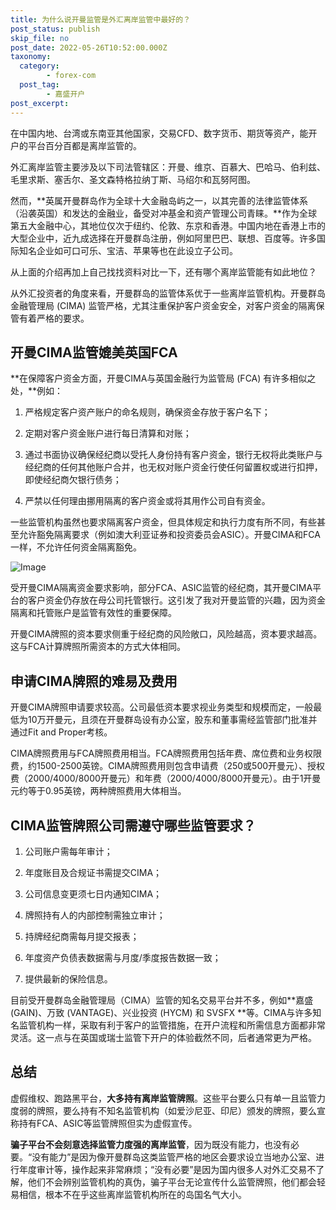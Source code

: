 ```yaml
---
title: 为什么说开曼监管是外汇离岸监管中最好的？
post_status: publish
skip_file: no
post_date: 2022-05-26T10:52:00.000Z
taxonomy:
  category:
        - forex-com
  post_tag:
        - 嘉盛开户
post_excerpt: 
---
```

在中国内地、台湾或东南亚其他国家，交易CFD、数字货币、期货等资产，能开户的平台百分百都是离岸监管的。

外汇离岸监管主要涉及以下司法管辖区：开曼、维京、百慕大、巴哈马、伯利兹、毛里求斯、塞舌尔、圣文森特格拉纳丁斯、马绍尔和瓦努阿图。

然而，**英属开曼群岛作为全球十大金融岛屿之一，以其完善的法律监管体系（沿袭英国）和发达的金融业，备受对冲基金和资产管理公司青睐。**作为全球第五大金融中心，其地位仅次于纽约、伦敦、东京和香港。中国内地在香港上市的大型企业中，近九成选择在开曼群岛注册，例如阿里巴巴、联想、百度等。许多国际知名企业如可口可乐、宝洁、苹果等也在此设立子公司。

从上面的介绍再加上自己找找资料对比一下，还有哪个离岸监管能有如此地位？

从外汇投资者的角度来看，开曼群岛的监管体系优于一些离岸监管机构。开曼群岛金融管理局 (CIMA) 监管严格，尤其注重保护客户资金安全，对客户资金的隔离保管有着严格的要求。

## 开曼CIMA监管媲美英国FCA

**在保障客户资金方面，开曼CIMA与英国金融行为监管局 (FCA) 有许多相似之处，**例如：

1. 严格规定客户资产账户的命名规则，确保资金存放于客户名下；

1. 定期对客户资金账户进行每日清算和对账；

1. 通过书面协议确保经纪商以受托人身份持有客户资金，银行无权将此类账户与经纪商的任何其他账户合并，也无权对账户资金行使任何留置权或进行扣押，即使经纪商欠银行债务；

1. 严禁以任何理由挪用隔离的客户资金或将其用作公司自有资金。

一些监管机构虽然也要求隔离客户资金，但具体规定和执行力度有所不同，有些甚至允许豁免隔离要求（例如澳大利亚证券和投资委员会ASIC）。开曼CIMA和FCA一样，不允许任何资金隔离豁免。

![Image](https://prod-files-secure.s3.us-west-2.amazonaws.com/39ed1227-6d7d-4570-be36-9ccd4a2c4241/bd849744-3fcb-4a37-8312-357962c8f065/image.png?X-Amz-Algorithm=AWS4-HMAC-SHA256&X-Amz-Content-Sha256=UNSIGNED-PAYLOAD&X-Amz-Credential=ASIAZI2LB466ZRK3M62I%2F20250918%2Fus-west-2%2Fs3%2Faws4_request&X-Amz-Date=20250918T161356Z&X-Amz-Expires=3600&X-Amz-Security-Token=IQoJb3JpZ2luX2VjEEMaCXVzLXdlc3QtMiJHMEUCIFzYVQymLLd9qNFCiXbLQJXzlThWop7lO%2BFue9t%2BKke2AiEAl2XF8Yhqooe%2BLjGgesMpGpeEQU8dRHBbiyxhqlFNLVcqiAQIvP%2F%2F%2F%2F%2F%2F%2F%2F%2F%2FARAAGgw2Mzc0MjMxODM4MDUiDOtJaU0BeGdLT6HxoircAzYB6WhKZCr4uUwaUOxAWkSE%2FngoYEaz5z4Tdwx%2Bv6AUaF0wmyoTB7AYlPBqG7IzNTrq5seBl%2Bl3ZiT98lzN3gdxpAUG8B0Ggg%2BTxxHE7QKqlDxxOnHCak5RtgL8vg%2BHesaHfADa0zSM%2BW0b3V9Mrwk%2FPbJL1dmeBRgait7z0WVV%2FabQ2nfaWWL4gpNxbTYyaporNcN1bavUd4Bfgc0MuZjve4ijyKh34WCjBmxJQPCEuH85KSJBYku4U6JFOnTWmJ2EDTtSsgZ4eKoeZTDow2Gn1zHsIZtpMQUt%2BHzh%2BOMGf5Ev5%2FB5vaaviNIdCbETssGIcLf2vG42PPf5utDtz7vXoYYXp2Td3m21a6ShX39%2Fz2MtT%2Bje9axRUnmDYysZy%2BZ7TH%2FNhSBXLWzk1EI0EWjuZJC8pEK8geUCa8fQSArLVsm0wqCUIOzROVpht6TtEcN%2B2FL87Isr%2BKPdwESVKdT6viDcJKkkvylXg%2BAkEiKJgHfcEV5E4V9Jzel38FTettHcQuOSQ3Efv6fU0DqZ%2Fn4bD%2BUauVyVoLVCM%2FGJjUUDIETP6sziUVYczGrdt3ZXZXoGf1baIN3xKhKSQNpVTHDktOMuIh1gtT8lt%2BJ1W%2Foz9YtTF1GAgcTb8kLuML3Ur8YGOqUBZUK6S%2BQxMySDks4MWwlrGdtfrOVpkGn2txXax9YAj3iu0w7gy7OWZFOAQxw3HahKEDFOirX1WnLUuoZG0RzbDhlos8J2CR7E2xi6RtGdBFN3UcwndTf3kXH69t5ZSoJDxiNZO8f%2FPbDSUyeAuJg8Mm%2B247GrSgju%2FNBkzyGSdyFpf9A5WJQAol7cidGTZyIu6wD9A%2Bz5BeN8GkgpyhQNR2B9k8Nn&X-Amz-Signature=d30928ae1f0454930b26920b7cdf19540df719031688d07999fd63eaadf6badf&X-Amz-SignedHeaders=host&x-amz-checksum-mode=ENABLED&x-id=GetObject)

受开曼CIMA隔离资金要求影响，部分FCA、ASIC监管的经纪商，其开曼CIMA平台的客户资金仍存放在母公司托管银行。这引发了我对开曼监管的兴趣，因为资金隔离和托管账户是监管有效性的重要保障。

开曼CIMA牌照的资本要求侧重于经纪商的风险敞口，风险越高，资本要求越高。这与FCA计算牌照所需资本的方式大体相同。

## **申请CIMA牌照的难易及费用**

开曼CIMA牌照申请要求较高。公司最低资本要求视业务类型和规模而定，一般最低为10万开曼元，且须在开曼群岛设有办公室，股东和董事需经监管部门批准并通过Fit and Proper考核。

CIMA牌照费用与FCA牌照费用相当。FCA牌照费用包括年费、席位费和业务权限费，约1500-2500英镑。CIMA牌照费用则包含申请费（250或500开曼元）、授权费（2000/4000/8000开曼元）和年费（2000/4000/8000开曼元）。由于1开曼元约等于0.95英镑，两种牌照费用大体相当。

## CIMA监管牌照公司需遵守哪些监管要求？

1. 公司账户需每年审计；

1. 年度账目及合规证书需提交CIMA；

1. 公司信息变更须七日内通知CIMA；

1. 牌照持有人的内部控制需独立审计；

1. 持牌经纪商需每月提交报表；

1. 年度资产负债表数据需与月度/季度报告数据一致；

1. 提供最新的保险信息。

目前受开曼群岛金融管理局（CIMA）监管的知名交易平台并不多，例如**嘉盛 (GAIN)、万致 (VANTAGE)、兴业投资 (HYCM) 和 SVSFX **等。CIMA与许多知名监管机构一样，采取有利于客户的监管措施，在开户流程和所需信息方面都非常灵活。这一点与在英国或瑞士监管下开户的体验截然不同，后者通常更为严格。

## 总结

虚假维权、跑路黑平台，**大多持有离岸监管牌照**。这些平台要么只有单一且监管力度弱的牌照，要么持有不知名监管机构（如爱沙尼亚、印尼）颁发的牌照，要么宣称持有FCA、ASIC等监管牌照但实为虚假宣传。

**骗子平台不会刻意选择监管力度强的离岸监管**，因为既没有能力，也没有必要。“没有能力”是因为像开曼群岛这类监管严格的地区会要求设立当地办公室、进行年度审计等，操作起来非常麻烦；“没有必要”是因为国内很多人对外汇交易不了解，他们不会辨别监管机构的真伪，骗子平台无论宣传什么监管牌照，他们都会轻易相信，根本不在乎这些离岸监管机构所在的岛国名气大小。